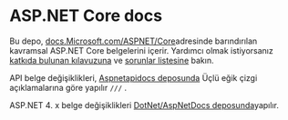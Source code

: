 # <a name="aspnet-core-docs"></a>ASP.NET Core docs

Bu depo, [docs.Microsoft.com/ASPNET/Core](https://docs.microsoft.com/aspnet/core/getting-started)adresinde barındırılan kavramsal ASP.NET Core belgelerini içerir. Yardımcı olmak istiyorsanız [katkıda bulunan kılavuzuna](CONTRIBUTING.md) ve [sorunlar listesine](https://github.com/dotnet/AspNetCore.Docs/issues) bakın.

API belge değişiklikleri, [Aspnetapidocs deposunda](https://github.com/dotnet/AspNetApiDocs) Üçlü eğik çizgi açıklamalarına göre yapılır `///` .

ASP.NET 4. x belge değişiklikleri [DotNet/AspNetDocs deposunda](https://github.com/dotnet/AspNetDocs)yapılır.
